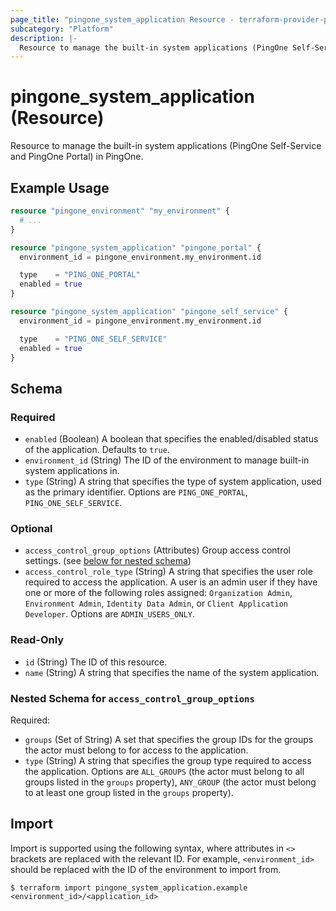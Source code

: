 ```yaml
---
page_title: "pingone_system_application Resource - terraform-provider-pingone"
subcategory: "Platform"
description: |-
  Resource to manage the built-in system applications (PingOne Self-Service and PingOne Portal) in PingOne.
---
```


# pingone_system_application (Resource)

Resource to manage the built-in system applications (PingOne Self-Service and PingOne Portal) in PingOne.

## Example Usage

```terraform
resource "pingone_environment" "my_environment" {
  # ...
}

resource "pingone_system_application" "pingone_portal" {
  environment_id = pingone_environment.my_environment.id

  type    = "PING_ONE_PORTAL"
  enabled = true
}

resource "pingone_system_application" "pingone_self_service" {
  environment_id = pingone_environment.my_environment.id

  type    = "PING_ONE_SELF_SERVICE"
  enabled = true
}
```

<!-- schema generated by tfplugindocs -->
## Schema

### Required

- `enabled` (Boolean) A boolean that specifies the enabled/disabled status of the application.  Defaults to `true`.
- `environment_id` (String) The ID of the environment to manage built-in system applications in.
- `type` (String) A string that specifies the type of system application, used as the primary identifier.  Options are `PING_ONE_PORTAL`, `PING_ONE_SELF_SERVICE`.

### Optional

- `access_control_group_options` (Attributes) Group access control settings. (see [below for nested schema](#nestedatt--access_control_group_options))
- `access_control_role_type` (String) A string that specifies the user role required to access the application. A user is an admin user if they have one or more of the following roles assigned: `Organization Admin`, `Environment Admin`, `Identity Data Admin`, or `Client Application Developer`.  Options are `ADMIN_USERS_ONLY`.

### Read-Only

- `id` (String) The ID of this resource.
- `name` (String) A string that specifies the name of the system application.

<a id="nestedatt--access_control_group_options"></a>
### Nested Schema for `access_control_group_options`

Required:

- `groups` (Set of String) A set that specifies the group IDs for the groups the actor must belong to for access to the application.
- `type` (String) A string that specifies the group type required to access the application.  Options are `ALL_GROUPS` (the actor must belong to all groups listed in the `groups` property), `ANY_GROUP` (the actor must belong to at least one group listed in the `groups` property).

## Import

Import is supported using the following syntax, where attributes in `<>` brackets are replaced with the relevant ID.  For example, `<environment_id>` should be replaced with the ID of the environment to import from.

```shell
$ terraform import pingone_system_application.example <environment_id>/<application_id>
```
